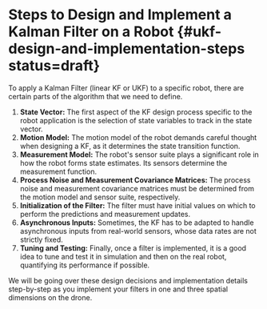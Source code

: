 # Steps to Design and Implement a Kalman Filter on a Robot {#ukf-design-and-implementation-steps status=draft}

To apply a Kalman Filter (linear KF or UKF) to a specific robot, there are certain parts of the algorithm that we need to define.

1. **State Vector:** The first aspect of the KF design process specific to the robot application is the selection of state variables to track in the state vector.
2. **Motion Model:** The motion model of the robot demands careful thought when designing a KF, as it determines the state transition function.
3. **Measurement Model:** The robot's sensor suite plays a significant role in how the robot forms state estimates. Its sensors determine the measurement function.
4. **Process Noise and Measurement Covariance Matrices:** The process noise and measurement covariance matrices must be determined from the motion model and sensor suite, respectively.
5. **Initialization of the Filter:** The filter must have initial values on which to perform the predictions and measurement updates.
6. **Asynchronous Inputs:** Sometimes, the KF has to be adapted to handle asynchronous inputs from real-world sensors, whose data rates are not strictly fixed.
7. **Tuning and Testing:** Finally, once a filter is implemented, it is a good idea to tune and test it in simulation and then on the real robot, quantifying its performance if possible.

We will be going over these design decisions and implementation details step-by-step as you implement your filters in one and three spatial dimensions on the drone.